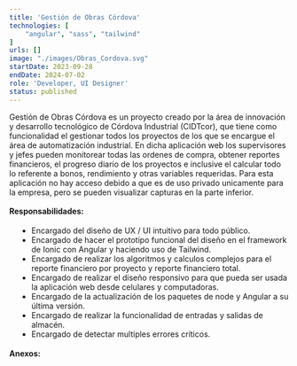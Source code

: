 ```yaml
---
title: 'Gestión de Obras Córdova'
technologies: [
    "angular", "sass", "tailwind"
]
urls: []
image: "./images/Obras_Cordova.svg"
startDate: 2023-09-28
endDate: 2024-07-02
role: 'Developer, UI Designer'
status: published
---
```

Gestión de Obras Córdova es un proyecto creado por la área de innovación y desarrollo tecnológico de Córdova Industrial (CIDTcor), que tiene como funcionalidad el gestionar todos los proyectos de los que se encargue el área de automatización industrial. En dicha aplicación web los supervisores y jefes pueden monitorear todas las ordenes de compra, obtener reportes financieros, el progreso diario de los proyectos e inclusive el calcular todo lo referente a bonos, rendimiento y otras variables requeridas. Para esta aplicación no hay acceso debido a que es de uso privado unicamente para la empresa, pero se pueden visualizar capturas en la parte inferior.
\
\
**Responsabilidades:**

- Encargado del diseño de UX / UI intuitivo para todo público.
- Encargado de hacer el prototipo funcional del diseño en el framework de Ionic con Angular y haciendo uso de Tailwind.
- Encargado de realizar los algoritmos y calculos complejos para el reporte financiero por proyecto y reporte financiero total.
- Encargado de realizar el diseño responsivo para que pueda ser usada la aplicación web desde celulares y computadoras.
- Encargado de la actualización de los paquetes de node y Angular a su última versión.
- Encargado de realizar la funcionalidad de entradas y salidas de almacén.
- Encargado de detectar multiples errores críticos.

**Anexos:**

<style>
    ul {
		list-style: disc !important;
		margin: 18px 0px !important;
		padding: 0px 0px 0px 40px !important;
	}
</style>
